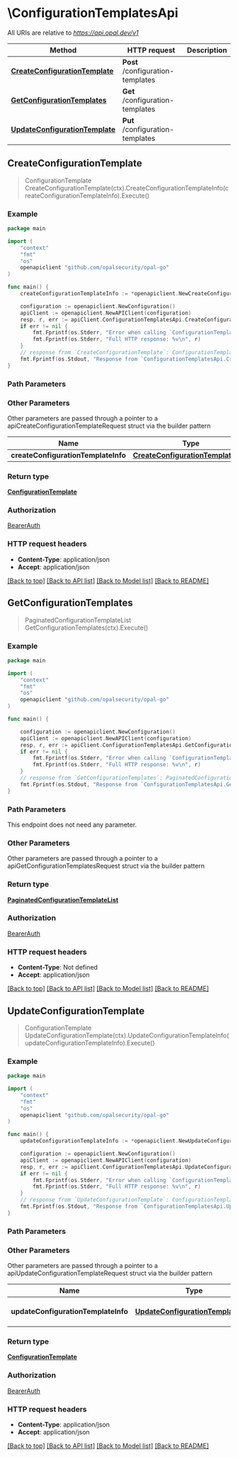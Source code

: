 # \ConfigurationTemplatesApi

All URIs are relative to *https://api.opal.dev/v1*

Method | HTTP request | Description
------------- | ------------- | -------------
[**CreateConfigurationTemplate**](ConfigurationTemplatesApi.md#CreateConfigurationTemplate) | **Post** /configuration-templates | 
[**GetConfigurationTemplates**](ConfigurationTemplatesApi.md#GetConfigurationTemplates) | **Get** /configuration-templates | 
[**UpdateConfigurationTemplate**](ConfigurationTemplatesApi.md#UpdateConfigurationTemplate) | **Put** /configuration-templates | 



## CreateConfigurationTemplate

> ConfigurationTemplate CreateConfigurationTemplate(ctx).CreateConfigurationTemplateInfo(createConfigurationTemplateInfo).Execute()





### Example

```go
package main

import (
    "context"
    "fmt"
    "os"
    openapiclient "github.com/opalsecurity/opal-go"
)

func main() {
    createConfigurationTemplateInfo := *openapiclient.NewCreateConfigurationTemplateInfo("7c86c85d-0651-43e2-a748-d69d658418e8", *openapiclient.NewVisibilityInfo(openapiclient.VisibilityTypeEnum("GLOBAL")), false, false, "Prod AWS Template") // CreateConfigurationTemplateInfo | 

    configuration := openapiclient.NewConfiguration()
    apiClient := openapiclient.NewAPIClient(configuration)
    resp, r, err := apiClient.ConfigurationTemplatesApi.CreateConfigurationTemplate(context.Background()).CreateConfigurationTemplateInfo(createConfigurationTemplateInfo).Execute()
    if err != nil {
        fmt.Fprintf(os.Stderr, "Error when calling `ConfigurationTemplatesApi.CreateConfigurationTemplate``: %v\n", err)
        fmt.Fprintf(os.Stderr, "Full HTTP response: %v\n", r)
    }
    // response from `CreateConfigurationTemplate`: ConfigurationTemplate
    fmt.Fprintf(os.Stdout, "Response from `ConfigurationTemplatesApi.CreateConfigurationTemplate`: %v\n", resp)
}
```

### Path Parameters



### Other Parameters

Other parameters are passed through a pointer to a apiCreateConfigurationTemplateRequest struct via the builder pattern


Name | Type | Description  | Notes
------------- | ------------- | ------------- | -------------
 **createConfigurationTemplateInfo** | [**CreateConfigurationTemplateInfo**](CreateConfigurationTemplateInfo.md) |  | 

### Return type

[**ConfigurationTemplate**](ConfigurationTemplate.md)

### Authorization

[BearerAuth](../README.md#BearerAuth)

### HTTP request headers

- **Content-Type**: application/json
- **Accept**: application/json

[[Back to top]](#) [[Back to API list]](../README.md#documentation-for-api-endpoints)
[[Back to Model list]](../README.md#documentation-for-models)
[[Back to README]](../README.md)


## GetConfigurationTemplates

> PaginatedConfigurationTemplateList GetConfigurationTemplates(ctx).Execute()





### Example

```go
package main

import (
    "context"
    "fmt"
    "os"
    openapiclient "github.com/opalsecurity/opal-go"
)

func main() {

    configuration := openapiclient.NewConfiguration()
    apiClient := openapiclient.NewAPIClient(configuration)
    resp, r, err := apiClient.ConfigurationTemplatesApi.GetConfigurationTemplates(context.Background()).Execute()
    if err != nil {
        fmt.Fprintf(os.Stderr, "Error when calling `ConfigurationTemplatesApi.GetConfigurationTemplates``: %v\n", err)
        fmt.Fprintf(os.Stderr, "Full HTTP response: %v\n", r)
    }
    // response from `GetConfigurationTemplates`: PaginatedConfigurationTemplateList
    fmt.Fprintf(os.Stdout, "Response from `ConfigurationTemplatesApi.GetConfigurationTemplates`: %v\n", resp)
}
```

### Path Parameters

This endpoint does not need any parameter.

### Other Parameters

Other parameters are passed through a pointer to a apiGetConfigurationTemplatesRequest struct via the builder pattern


### Return type

[**PaginatedConfigurationTemplateList**](PaginatedConfigurationTemplateList.md)

### Authorization

[BearerAuth](../README.md#BearerAuth)

### HTTP request headers

- **Content-Type**: Not defined
- **Accept**: application/json

[[Back to top]](#) [[Back to API list]](../README.md#documentation-for-api-endpoints)
[[Back to Model list]](../README.md#documentation-for-models)
[[Back to README]](../README.md)


## UpdateConfigurationTemplate

> ConfigurationTemplate UpdateConfigurationTemplate(ctx).UpdateConfigurationTemplateInfo(updateConfigurationTemplateInfo).Execute()





### Example

```go
package main

import (
    "context"
    "fmt"
    "os"
    openapiclient "github.com/opalsecurity/opal-go"
)

func main() {
    updateConfigurationTemplateInfo := *openapiclient.NewUpdateConfigurationTemplateInfo("7c86c85d-0651-43e2-a748-d69d658418e8") // UpdateConfigurationTemplateInfo | Configuration template to be updated

    configuration := openapiclient.NewConfiguration()
    apiClient := openapiclient.NewAPIClient(configuration)
    resp, r, err := apiClient.ConfigurationTemplatesApi.UpdateConfigurationTemplate(context.Background()).UpdateConfigurationTemplateInfo(updateConfigurationTemplateInfo).Execute()
    if err != nil {
        fmt.Fprintf(os.Stderr, "Error when calling `ConfigurationTemplatesApi.UpdateConfigurationTemplate``: %v\n", err)
        fmt.Fprintf(os.Stderr, "Full HTTP response: %v\n", r)
    }
    // response from `UpdateConfigurationTemplate`: ConfigurationTemplate
    fmt.Fprintf(os.Stdout, "Response from `ConfigurationTemplatesApi.UpdateConfigurationTemplate`: %v\n", resp)
}
```

### Path Parameters



### Other Parameters

Other parameters are passed through a pointer to a apiUpdateConfigurationTemplateRequest struct via the builder pattern


Name | Type | Description  | Notes
------------- | ------------- | ------------- | -------------
 **updateConfigurationTemplateInfo** | [**UpdateConfigurationTemplateInfo**](UpdateConfigurationTemplateInfo.md) | Configuration template to be updated | 

### Return type

[**ConfigurationTemplate**](ConfigurationTemplate.md)

### Authorization

[BearerAuth](../README.md#BearerAuth)

### HTTP request headers

- **Content-Type**: application/json
- **Accept**: application/json

[[Back to top]](#) [[Back to API list]](../README.md#documentation-for-api-endpoints)
[[Back to Model list]](../README.md#documentation-for-models)
[[Back to README]](../README.md)

